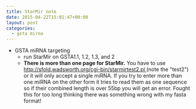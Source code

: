 ```yaml
---
title: StarMir note
date: 2015-04-22T15:01:47+00:00
layout: post
categories:
  - gsta mirna
---
```

  * GSTA miRNA targeting
    * run StarMir on GSTA1.1, 1.2, 1.3, and 2
    * __There is more than one page for StarMir.__ You have to use [ http://sfold.wadsworth.org/cgi-bin/starmirtest2.pl ]( http://sfold.wadsworth.org/cgi-bin/starmirtest2.pl ) (note the "test2") or it will only accept a single miRNA. If you try to enter more than one miRNA on the other form it tries to read them as one sequence so if their combined length is over 55bp you will get an error. Fought this for too long thinking there was something wrong with my fasta format!
